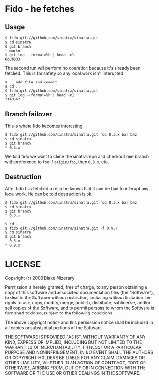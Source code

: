 # Fido - he fetches

## Usage

    $ fido git://github.com/sinatra/sinatra.git
    $ cd sinatra
    $ git branch
    * master
    $ git log --format=%h | head -n1
    6d8b333

The second run will perform no operation because it's already been fetched.
This is for safety so any local work isn't interupted

    $ .. add file and commit
    $ cd ..
    $ fido git://github.com/sinatra/sinatra.git
    $ git log --format=%h | head -n1
    71435b7

## Branch failover
This is where fido becomes interesting

    $ fido git://github.com/sinatra/sinatra.git foo 0.3.x bar baz
    $ cd sinatra
    $ git branch
    * 0.3.x

We told fido we want to clone the sinatra repo and checkout one branch
with preference to `foo` if `origin/foo`, then `0.3.x`, etc.

## Destruction
After fido has fetched a repo he knows that it can be bad to interupt
any local work.  He can be told destruction is ok.

    $ fido git://github.com/sinatra/sinatra.git foo 0.3.x bar baz
    $ cd sinatra
    $ git branch
    * 0.3.x

    $ cd ..
    $ fido git://github.com/sinatra/sinatra.git -f 0.9.x
    $ cd sinatra
    $ git branch
      0.3.x
    * 0.9.x

# LICENSE

Copyright (c) 2009 Blake Mizerany

Permission is hereby granted, free of charge, to any person
obtaining a copy of this software and associated documentation
files (the "Software"), to deal in the Software without
restriction, including without limitation the rights to use,
copy, modify, merge, publish, distribute, sublicense, and/or sell
copies of the Software, and to permit persons to whom the
Software is furnished to do so, subject to the following
conditions:

The above copyright notice and this permission notice shall be
included in all copies or substantial portions of the Software.

THE SOFTWARE IS PROVIDED "AS IS", WITHOUT WARRANTY OF ANY KIND,
EXPRESS OR IMPLIED, INCLUDING BUT NOT LIMITED TO THE WARRANTIES
OF MERCHANTABILITY, FITNESS FOR A PARTICULAR PURPOSE AND
NONINFRINGEMENT. IN NO EVENT SHALL THE AUTHORS OR COPYRIGHT
HOLDERS BE LIABLE FOR ANY CLAIM, DAMAGES OR OTHER LIABILITY,
WHETHER IN AN ACTION OF CONTRACT, TORT OR OTHERWISE, ARISING
FROM, OUT OF OR IN CONNECTION WITH THE SOFTWARE OR THE USE OR
OTHER DEALINGS IN THE SOFTWARE.
